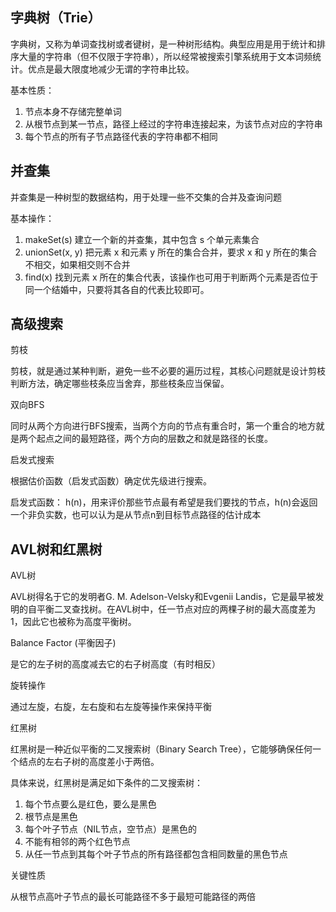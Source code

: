 ## 字典树（Trie）

字典树，又称为单词查找树或者键树，是一种树形结构。典型应用是用于统计和排序大量的字符串（但不仅限于字符串），所以经常被搜索引擎系统用于文本词频统计。优点是最大限度地减少无谓的字符串比较。

基本性质：

1. 节点本身不存储完整单词
2. 从根节点到某一节点，路径上经过的字符串连接起来，为该节点对应的字符串
3. 每个节点的所有子节点路径代表的字符串都不相同

## 并查集

并查集是一种树型的数据结构，用于处理一些不交集的合并及查询问题

基本操作：

1. makeSet(s) 建立一个新的并查集，其中包含 s 个单元素集合
2. unionSet(x, y) 把元素 x 和元素  y 所在的集合合并，要求 x 和 y 所在的集合不相交，如果相交则不合并
3. find(x) 找到元素 x 所在的集合代表，该操作也可用于判断两个元素是否位于同一个结婚中，只要将其各自的代表比较即可。

## 高级搜索

剪枝

剪枝，就是通过某种判断，避免一些不必要的遍历过程，其核心问题就是设计剪枝判断方法，确定哪些枝条应当舍弃，那些枝条应当保留。

双向BFS

同时从两个方向进行BFS搜索，当两个方向的节点有重合时，第一个重合的地方就是两个起点之间的最短路径，两个方向的层数之和就是路径的长度。

启发式搜索

根据估价函数（启发式函数）确定优先级进行搜索。

启发式函数： h(n)，用来评价那些节点最有希望是我们要找的节点，h(n)会返回一个非负实数，也可以认为是从节点n到目标节点路径的估计成本





## AVL树和红黑树

AVL树

AVL树得名于它的发明者G. M. Adelson-Velsky和Evgenii Landis，它是最早被发明的自平衡二叉查找树。在AVL树中，任一节点对应的两棵子树的最大高度差为1，因此它也被称为高度平衡树。

Balance Factor (平衡因子)

是它的左子树的高度减去它的右子树高度（有时相反）

旋转操作

通过左旋，右旋，左右旋和右左旋等操作来保持平衡



红黑树

红黑树是一种近似平衡的二叉搜索树（Binary Search Tree），它能够确保任何一个结点的左右子树的高度差小于两倍。

具体来说，红黑树是满足如下条件的二叉搜索树：

1. 每个节点要么是红色，要么是黑色
2. 根节点是黑色
3. 每个叶子节点（NIL节点，空节点）是黑色的
4. 不能有相邻的两个红色节点
5. 从任一节点到其每个叶子节点的所有路径都包含相同数量的黑色节点

关键性质

从根节点高叶子节点的最长可能路径不多于最短可能路径的两倍